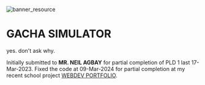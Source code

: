 ![banner_resource](https://github.com/kajieAbenir/c-gacha-simulator/assets/146812869/b6c3620e-1132-43bf-aa61-3259c7130177)

# GACHA SIMULATOR
yes. don't ask why.

Initially submitted to **MR. NEIL AGBAY** for partial completion of PLD 1 last 17-Mar-2023.
Fixed the code at 09-Mar-2024 for partial completion at my recent school project [WEBDEV PORTFOLIO](https://github.com/kajieAbenir/portfolio-webpage-02152024).
